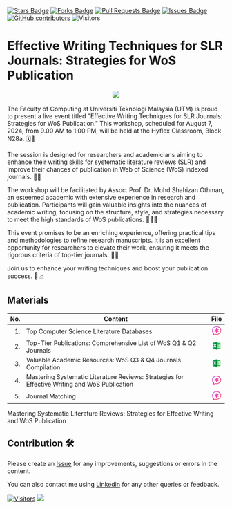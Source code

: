 <a href="https://github.com/drshahizan/SLR-FC/stargazers"><img src="https://img.shields.io/github/stars/drshahizan/SLR-FC" alt="Stars Badge"/></a>
<a href="https://github.com/drshahizan/SLR-FC/network/members"><img src="https://img.shields.io/github/forks/drshahizan/SLR-FC" alt="Forks Badge"/></a>
<a href="https://github.com/drshahizan/SLR-FC"><img src="https://img.shields.io/github/issues-pr/drshahizan/SLR-FC" alt="Pull Requests Badge"/></a>
<a href="https://github.com/drshahizan/SLR-FC/issues"><img src="https://img.shields.io/github/issues/drshahizan/SLR-FC" alt="Issues Badge"/></a>
<a href="https://github.com/drshahizan/SLR-FC/graphs/contributors"><img alt="GitHub contributors" src="https://img.shields.io/github/contributors/drshahizan/SLR-FC?color=2b9348"></a>
![Visitors](https://api.visitorbadge.io/api/visitors?path=https%3A%2F%2Fgithub.com%2Fdrshahizan%2FSLR-FC&labelColor=%23d9e3f0&countColor=%23697689&style=flat)

# Effective Writing Techniques for SLR Journals: Strategies for WoS Publication

<p align="center">
<img src="https://github.com/drshahizan/SLR-FC/blob/main/images/SLR%20mso.jpeg"  height="500" />
</p>


The Faculty of Computing at Universiti Teknologi Malaysia (UTM) is proud to present a live event titled "Effective Writing Techniques for SLR Journals: Strategies for WoS Publication." This workshop, scheduled for August 7, 2024, from 9.00 AM to 1.00 PM, will be held at the Hyflex Classroom, Block N28a. 🗓️🏫

The session is designed for researchers and academicians aiming to enhance their writing skills for systematic literature reviews (SLR) and improve their chances of publication in Web of Science (WoS) indexed journals. 📖🌐

The workshop will be facilitated by Assoc. Prof. Dr. Mohd Shahizan Othman, an esteemed academic with extensive experience in research and publication. Participants will gain valuable insights into the nuances of academic writing, focusing on the structure, style, and strategies necessary to meet the high standards of WoS publications. 🧑‍🏫✨

This event promises to be an enriching experience, offering practical tips and methodologies to refine research manuscripts. It is an excellent opportunity for researchers to elevate their work, ensuring it meets the rigorous criteria of top-tier journals. 📝🔝

Join us to enhance your writing techniques and boost your publication success. 🚀📈

## Materials

| No. | Content                                             | File | 
|----: |----------------------------------------------------|------|
| 1.   | Top Computer Science Literature Databases | <a href="https://github.com/drshahizan/SLR-FC/blob/main/materials/d2-LR.md" ><img src="./images/brave-ai.png" width="24px" height="24px" ></a> |
| 2.   | Top-Tier Publications: Comprehensive List of WoS Q1 & Q2 Journals | <a href="https://github.com/drshahizan/SLR-FC/blob/main/images/JCR_Journal_Q1_Q2_2024.xlsx" ><img src="./images/excel-48.png" width="24px" height="24px" ></a> |
| 3.   | Valuable Academic Resources: WoS Q3 & Q4 Journals Compilation | <a href="https://github.com/drshahizan/SLR-FC/blob/main/images/JCR_Journal_Q3_Q4_2024.xlsx" ><img src="./images/excel-48.png" width="24px" height="24px" ></a> |
| 4.   | Mastering Systematic Literature Reviews: Strategies for Effective Writing and WoS Publication | <a href="https://github.com/drshahizan/SLR-FC/blob/main/materials/effective_slr.md" ><img src="./images/brave-ai.png" width="24px" height="24px" ></a> |
| 5.   | Journal Matching | <a href="https://github.com/drshahizan/SLR-FC/blob/main/materials/d3.md" ><img src="./images/brave-ai.png" width="24px" height="24px" ></a> |

Mastering Systematic Literature Reviews: Strategies for Effective Writing and WoS Publication


## Contribution 🛠️
Please create an [Issue](https://github.com/drshahizan/SLR-FC/issues) for any improvements, suggestions or errors in the content.

You can also contact me using [Linkedin](https://www.linkedin.com/in/drshahizan/) for any other queries or feedback.

[![Visitors](https://api.visitorbadge.io/api/visitors?path=https%3A%2F%2Fgithub.com%2Fdrshahizan&labelColor=%23697689&countColor=%23555555&style=plastic)](https://visitorbadge.io/status?path=https%3A%2F%2Fgithub.com%2Fdrshahizan)
![](https://hit.yhype.me/github/profile?user_id=81284918)



